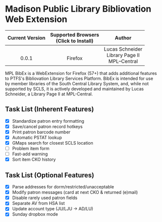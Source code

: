 # Madison Public Library Bibliovation Web Extension

| Current Version | Supported Browsers<br>(Click to Install)    | Author          |
| :-------------: | :-----------------------------------------: | :-------------: |
| <br>0.0.1           | <br>Firefox | Lucas Schneider<br>Library Page II<br>MPL–Central |

MPL BibEx is a WebExtension for Firefox (57+) that adds additional features to PTFS's Bibliovation Library Services Platform. BibEx is intended for use by member libraries of the South Central Library System, and, while not supported by SCLS, it is actively developed and maintained by Lucas Schneider, a Library Page II at MPL-Central.

## Task List (Inherent Features)
- [x] Standardize patron entry formatting
- [x] Save/cancel patron record hotkeys
- [x] Print patron barcode number
- [x] Automatic PSTAT lookup
- [x] GMaps search for closest SCLS location
- [ ] Problem item form
- [ ] Fast-add warning
- [x] Sort item CKO history

## Task List (Optional Features)
- [x] Parse addresses for dorm/restricted/unacceptable
- [x] Modify patron messages (card at next CKO & returned (e)mail)
- [x] Disable rarely used patron fields
- [x] Separate AV from HSA list
- [x] Update account type (JU/LJU -> AD/LU)
- [x] Sunday dropbox mode
